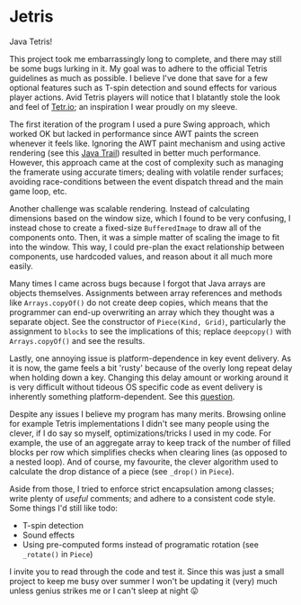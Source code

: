 # Jetris
Java Tetris!

This project took me embarrassingly long to complete, and there may still be 
some bugs lurking in it. My goal was to adhere to the official Tetris 
guidelines as much as possible. I believe I've done that save for a few 
optional features such as T-spin detection and sound effects for various
player actions. Avid Tetris players will notice that I blatantly stole the
look and feel of [Tetr.io](https://tetr.io); an inspiration I wear proudly
on my sleeve. 

The first iteration of the program I used a pure Swing approach, which worked 
OK but lacked in performance since AWT paints the screen whenever it feels 
like. Ignoring the AWT paint mechanism and using active rendering 
(see this [Java Trail](https://docs.oracle.com/javase/tutorial/extra/fullscreen/rendering.html))
resulted in better much performance. However, this approach came at the cost of
complexity such as managing the framerate using accurate timers; dealing with 
volatile render surfaces; avoiding race-conditions between the event dispatch
thread and the main game loop, etc.

Another challenge was scalable rendering. Instead of calculating dimensions
based on the window size, which I found to be very confusing, I instead chose
to create a fixed-size `BufferedImage` to draw all of the components onto.
Then, it was a simple matter of scaling the image to fit into the window. This
way, I could pre-plan the exact relationship between components, use hardcoded
values, and reason about it all much more easily.

Many times I came across bugs because I forgot that Java arrays are objects
themselves. Assignments between array references and methods like 
`Arrays.copyOf()` do not create deep copies, which means that the programmer 
can end-up overwriting an array which they thought was a separate object.
See the constructor of `Piece(Kind, Grid)`, particularly the assignment to
`blocks` to see the implications of this; replace `deepcopy()` with 
`Arrays.copyOf()` and see the results.

Lastly, one annoying issue is platform-dependence in key event delivery. As it
is now, the game feels a bit 'rusty' because of the overly long repeat delay
when holding down a key. Changing this delay amount or working around it is very
difficult without tideous OS specific code as event delivery is inherently 
something platform-dependent. See this [question](https://stackoverflow.com/questions/7537570/eliminating-initial-keypress-delay).

Despite any issues I believe my program has many merits. Browsing online for 
example Tetris implementations I didn't see many people using the clever, if
I do say so myself, optimizations/tricks I used in my code. For example, the
use of an aggregate array to keep track of the number of filled blocks per row
which simplifies checks when clearing lines (as opposed to a nested loop). And 
of course, my favourite, the clever algorithm used to calculate the drop 
distance of a piece (see `_drop()` in `Piece`).

Aside from those, I tried to enforce strict encapsulation among classes; write
plenty of *useful* comments; and adhere to a consistent code style. Some things
I'd still like todo:
- T-spin detection
- Sound effects
- Using pre-computed forms instead of programatic rotation (see `_rotate()` in `Piece`)

I invite you to read through the code and test it. Since this was just a small
project to keep me busy over summer I won't be updating it (very) much unless 
genius strikes me or I can't sleep at night 😛